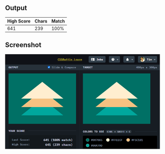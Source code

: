 ## Output

| High Score | Chars | Match |
| ---------- | ----- | ----- |
| 641        | 239   | 100%  |

## Screenshot

![screenshot](screenshot.png)
